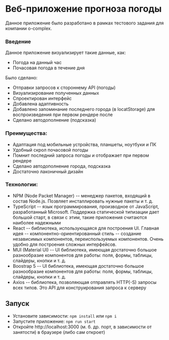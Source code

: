 # Веб-приложение прогноза погоды

Данное приложение было разработано в рамках тестового задания для компании o-complex.

### Введение
Данное приложение визуализирует такие данные, как:
- Погода на данный час
- Почасовая погода в течение дня

Было сделано:
- Отправки запросов к стороннему API (погоды)
- Визуализирование полученных данных
- Спроектирован интерфейс
- Добавлена адаптивность
- Добавлено запоминание последнего города (в locatStorage) для воспроизведения при первом рендере после
- Сделано автодополнение (подсказка)

### Преимущества:
- Адаптация под мобильные устройства, планшеты, ноутбуки и ПК
- Удобный скрол почасовой погоды
- Помнит последний запроса погоды и отображает при первом рендере
- Сделано автодополнение города, подсказка
- Достаточно лаконичный дизайн

### Технологии:
- NPM (Node Packet Manager) -- менеджер пакетов, входящий в состав Node.js. Позвляет инсталлировать нужные пакеты и т. д.
- TypeScript -- язык программирования, производное от JavaScript, разработанный Microsoft. Поддержка статической типизации дает большой старт, в связи с этим, такие приложения считаются наиболее надежными
- React -- библиотека, использующаяся для построения UI. Главная идея -- компонентно-ориентированный стиль -- создание независимых компонентов, переиспользуемых компонентов. Очень удобно для построения сложных интерфейсов.
- MUI (Material UI) -- UI библиотека, имеющая достаточно большое разнообразие компонентов для работы: поля, формы, таблицы, слайдеры, кнопки и т. д.
- Boostrap 5 -- UI библиотека, имеющая достаточно большое разнообразие компонентов для работы: поля, формы, таблицы, слайдеры, кнопки и т. д.
- Axios -- библиотека, позволяющая отправлять HTTP(-S) запросы всех типов. Это API для конструирования запроса к серверу

## Запуск
- Установите зависимости: `npm install` или `npm i`
- Запустите приложение: `npm run start`
- Откройте http://localhost:3000 (м. б. др. порт, в зависимости от занятости) в браузере (либо сам откроет)
